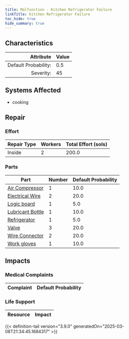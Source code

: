 ```yaml
---
title: Malfunction - Kitchen Refrigerator Failure
linkTitle: Kitchen Refrigerator Failure
toc_hide: true
hide_summary: true
---
```

<!-- This is generated by the MarsSim HelpGenertor, do not edit. -->

## Characteristics

| Attribute      | Value |
|--------:|:------|
|Default Probability:|0.5|
|Severity:|45|

## Systems Affected 
- cooking

## Repair

### Effort
|Repair Type|Workers|Total Effort (sols)|
|---|---|---|
|Inside|2|200.0|

### Parts
|Part|Number|Default Probability|
|---|---|---|
|[Air Compressor](/docs/definitions/part/air-compressor)|1|10.0|
|[Electrical Wire](/docs/definitions/part/electrical-wire)|2|20.0|
|[Logic board](/docs/definitions/part/logic-board)|1|5.0|
|[Lubricant Bottle](/docs/definitions/part/lubricant-bottle)|1|10.0|
|[Refrigerator](/docs/definitions/part/refrigerator)|1|5.0|
|[Valve](/docs/definitions/part/valve)|3|20.0|
|[Wire Connector](/docs/definitions/part/wire-connector)|2|20.0|
|[Work gloves](/docs/definitions/part/work-gloves)|1|10.0|

## Impacts

### Medical Complaints
|Complaint|Default Probability|
|---|---|

### Life Support
|Resource|Impact|
|---|---|


{{< definition-tail version="3.9.0" generatedOn="2025-03-08T21:34:45.1684317" >}}


